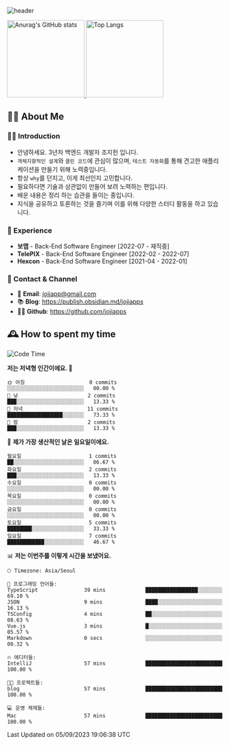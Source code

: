 ![header](https://capsule-render.vercel.app/api?type=transparent&fontColor=6b32af&height=200&text=Back-End%20Developer&fontSize=60)

<a href="#">
  <img height="180px" src="https://github-readme-stats.vercel.app/api?username=jojiapps&show_icons=true&theme=midnight-purple&locale=kr" alt="Anurag's GitHub stats"/>
</a>

<a href="#">
  <img height="180px" src="https://github-readme-stats.vercel.app/api/top-langs/?username=jojiapps&theme=midnight-purple&layout=compact&locale=kr" alt="Top Langs"/>
</a>

## 💁‍♂️ About Me

### 🙇‍♂️ Introduction

- 안녕하세요. 3년차 백엔드 개발자 조지헌 입니다.
- `객체지향적인 설계`와 `클린 코드`에 관심이 많으며, `테스트 자동화`를 통해 견고한 애플리케이션을 만들기 위해 노력중입니다.
- 항상 `why`를 던지고, 이게 최선인지 고민합니다.
- 필요하다면 기술과 상관없이 만들어 보려 노력하는 편입니다.
- 배운 내용은 정리 하는 습관을 들이는 중입니다.
- 지식을 공유하고 토론하는 것을 즐기며 이를 위해 다양한 스터디 활동을 하고 있습니다.

### 💼 Experience

- **보맵** - Back-End Software Engineer [2022-07 - 재직중]
- **TelePIX** - Back-End Software Engineer [2022-02 - 2022-07]
- **Hexcon** - Back-End Software Engineer [2021-04 - 2022-01]

### 🤝 Contact & Channel

- 📧 **Email**: jojiapp@gmail.com
- 📚 **Blog**: https://publish.obsidian.md/jojiapps
- 👨‍💻 **Github**: https://github.com/jojiapps

## 🕰 How to spent my time
<!--START_SECTION:waka-->
![Code Time](http://img.shields.io/badge/Code%20Time-561%20hrs%2021%20mins-blue)

**저는 저녁형 인간이에요. 🦉** 

```text
🌞 아침                     0 commits           ░░░░░░░░░░░░░░░░░░░░░░░░░   00.00 % 
🌆 낮　                     2 commits           ███░░░░░░░░░░░░░░░░░░░░░░   13.33 % 
🌃 저녁                     11 commits          ██████████████████░░░░░░░   73.33 % 
🌙 밤　                     2 commits           ███░░░░░░░░░░░░░░░░░░░░░░   13.33 % 
```
📅 **제가 가장 생산적인 날은 일요일이에요.** 

```text
월요일                      1 commits           ██░░░░░░░░░░░░░░░░░░░░░░░   06.67 % 
화요일                      2 commits           ███░░░░░░░░░░░░░░░░░░░░░░   13.33 % 
수요일                      0 commits           ░░░░░░░░░░░░░░░░░░░░░░░░░   00.00 % 
목요일                      0 commits           ░░░░░░░░░░░░░░░░░░░░░░░░░   00.00 % 
금요일                      0 commits           ░░░░░░░░░░░░░░░░░░░░░░░░░   00.00 % 
토요일                      5 commits           ████████░░░░░░░░░░░░░░░░░   33.33 % 
일요일                      7 commits           ████████████░░░░░░░░░░░░░   46.67 % 
```


📊 **저는 이번주를 이렇게 시간을 보냈어요.** 

```text
🕑︎ Timezone: Asia/Seoul

💬 프로그래밍 언어들: 
TypeScript               39 mins             █████████████████░░░░░░░░   69.10 % 
JSON                     9 mins              ████░░░░░░░░░░░░░░░░░░░░░   16.13 % 
TSConfig                 4 mins              ██░░░░░░░░░░░░░░░░░░░░░░░   08.63 % 
Vue.js                   3 mins              █░░░░░░░░░░░░░░░░░░░░░░░░   05.57 % 
Markdown                 0 secs              ░░░░░░░░░░░░░░░░░░░░░░░░░   00.32 % 

🔥 에디터들: 
IntelliJ                 57 mins             █████████████████████████   100.00 % 

🐱‍💻 프로젝트들: 
blog                     57 mins             █████████████████████████   100.00 % 

💻 운영 체제들: 
Mac                      57 mins             █████████████████████████   100.00 % 
```


 Last Updated on 05/09/2023 19:06:38 UTC
<!--END_SECTION:waka-->

